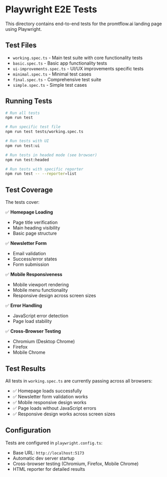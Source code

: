 # Playwright E2E Tests

This directory contains end-to-end tests for the promtflow.ai landing page using Playwright.

## Test Files

- `working.spec.ts` - Main test suite with core functionality tests
- `basic.spec.ts` - Basic app functionality tests
- `ui-improvements.spec.ts` - UI/UX improvements specific tests
- `minimal.spec.ts` - Minimal test cases
- `final.spec.ts` - Comprehensive test suite
- `simple.spec.ts` - Simple test cases

## Running Tests

```bash
# Run all tests
npm run test

# Run specific test file
npm run test tests/working.spec.ts

# Run tests with UI
npm run test:ui

# Run tests in headed mode (see browser)
npm run test:headed

# Run tests with specific reporter
npm run test -- --reporter=list
```

## Test Coverage

The tests cover:

✅ **Homepage Loading**
- Page title verification
- Main heading visibility
- Basic page structure

✅ **Newsletter Form**
- Email validation
- Success/error states
- Form submission

✅ **Mobile Responsiveness**
- Mobile viewport rendering
- Mobile menu functionality
- Responsive design across screen sizes

✅ **Error Handling**
- JavaScript error detection
- Page load stability

✅ **Cross-Browser Testing**
- Chromium (Desktop Chrome)
- Firefox
- Mobile Chrome

## Test Results

All tests in `working.spec.ts` are currently passing across all browsers:

- ✅ Homepage loads successfully
- ✅ Newsletter form validation works
- ✅ Mobile responsive design works
- ✅ Page loads without JavaScript errors
- ✅ Responsive design works across screen sizes

## Configuration

Tests are configured in `playwright.config.ts`:
- Base URL: `http://localhost:5173`
- Automatic dev server startup
- Cross-browser testing (Chromium, Firefox, Mobile Chrome)
- HTML reporter for detailed results